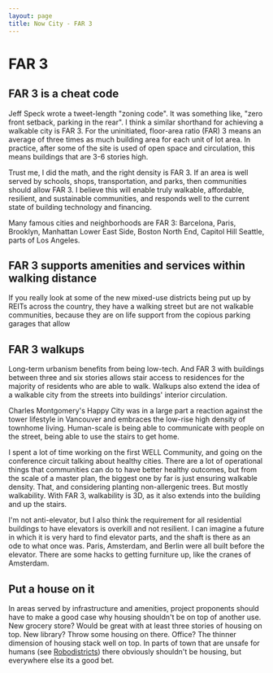```yaml
---
layout: page
title: Now City - FAR 3
---
```

# FAR 3

## FAR 3 is a cheat code

Jeff Speck wrote a tweet-length "zoning code". It was something like, "zero front setback, parking in the rear". I think a similar shorthand for achieving a walkable city is FAR 3. For the uninitiated, floor-area ratio (FAR) 3 means an average of three times as much building area for each unit of lot area. In practice, after some of the site is used of open space and circulation, this means buildings that are 3-6 stories high.

Trust me, I did the math, and the right density is FAR 3. If an area is well served by schools, shops, transportation, and parks, then communities should allow FAR 3. I believe this will enable truly walkable, affordable, resilient, and sustainable communities, and responds well to the current state of building technology and financing.

Many famous cities and neighborhoods are FAR 3: Barcelona, Paris, Brooklyn, Manhattan Lower East Side, Boston North End, Capitol Hill Seattle, parts of Los Angeles.

## FAR 3 supports amenities and services within walking distance

If you really look at some of the new mixed-use districts being put up by REITs across the country, they have a walking street but are not walkable communities, because they are on life support from the copious parking garages that allow

## FAR 3 walkups

Long-term urbanism benefits from being low-tech. And FAR 3 with buildings between three and six stories allows stair access to residences for the majority of residents who are able to walk. Walkups also extend the idea of a walkable city from the streets into buildings' interior circulation.

Charles Montgomery's Happy City was in a large part a reaction against the tower lifestyle in Vancouver and embraces the low-rise high density of townhome living. Human-scale is being able to communicate with people on the street, being able to use the stairs to get home.

I spent a lot of time working on the first WELL Community, and going on the conference circuit talking about healthy cities. There are a lot of operational things that communities can do to have better healthy outcomes, but from the scale of a master plan, the biggest one by far is just ensuring walkable density. That, and considering planting non-allergenic trees. But mostly walkability. With FAR 3, walkability is 3D, as it also extends into the building and up the stairs.

I'm not anti-elevator, but I also think the requirement for all residential buildings to have elevators is overkill and not resilient. I can imagine a future in which it is very hard to find elevator parts, and the shaft is there as an ode to what once was. Paris, Amsterdam, and Berlin were all built before the elevator. There are some hacks to getting furniture up, like the cranes of Amsterdam.

## Put a house on it

In areas served by infrastructure and amenities, project proponents should have to make a good case why housing shouldn't be on top of another use. New grocery store? Would be great with at least three stories of housing on top. New library? Throw some housing on there. Office? The thinner dimension of housing stack well on top. In parts of town that are unsafe for humans (see <a href="Robodistricts">Robodistricts</a>) there obviously shouldn't be housing, but everywhere else its a good bet.
